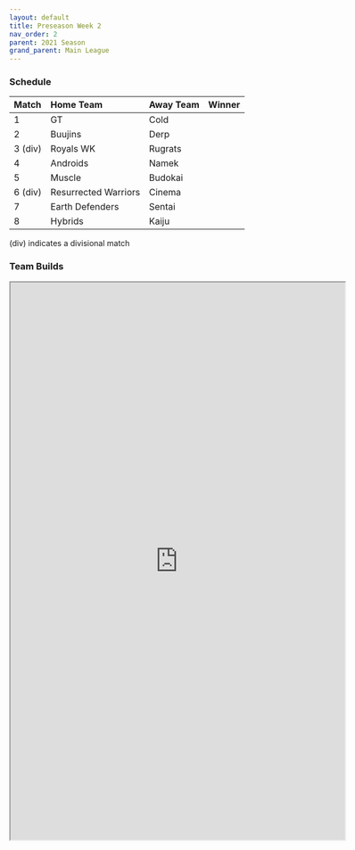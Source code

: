 ```yaml
---
layout: default
title: Preseason Week 2
nav_order: 2
parent: 2021 Season
grand_parent: Main League
---
```

### Schedule

|Match          |  Home Team            | Away Team        | Winner          |
| :-------------| :---------------------| :----------------| :---------------|
| 1             | GT                    |  Cold            |          |
| 2             | Buujins               | Derp            |           |
| 3 (div)       | Royals WK             | Rugrats             |            |
| 4             | Androids              | Namek             |         |
| 5             |  Muscle               | Budokai           |          |
| 6 (div)       | Resurrected Warriors  | Cinema            |          |
| 7             | Earth Defenders       | Sentai            |  | 
| 8             | Hybrids               | Kaiju              |             |

(div) indicates a divisional match

### Team Builds 
	 	 	 	
<iframe width=600 height=1000 scrolling="yes"  src="https://docs.google.com/document/d/e/2PACX-1vT-U1HMnFdxSvEVYa1ZXKKXjfCUcHmwV4hBs2GpnNWfNhnk9vUVzY4n4Lo7jY6neCsF-a-ZMS14KI7Q/pub?embedded=true"></iframe>
 	 	 	 